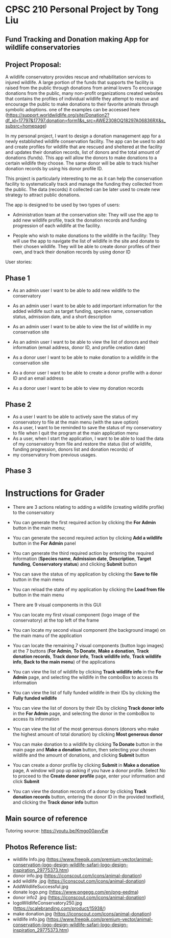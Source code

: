 # CPSC 210 Personal Project by Tong Liu
## Fund Tracking and Donation making App for wildlife conservatories
## Project Proposal:


A wildlife conservatory provides rescue and rehabilitation services to injured wildlife. A large portion of the funds that supports the facility is raised from the public through donations from animal lovers
To encourage donations from the public, many non-profit organizations created websites that contains the profiles of 
individual wildlife they attempt to rescue and encourage the public to make donations to their favorite animals through symbolic adoptions. one of the examples
can be accessed here (https://support.worldwildlife.org/site/Donation2?df_id=17797&17797.donation=form1&s_src=AWE2308OQ18297A06836RX&s_subsrc=homepage)


In my personal project, I want to design a donation management app for a newly established wildlife conservation facility. 
The app can be used to add and create profiles for wildlife that are rescued and sheltered at the facility and updates their donation records, list of donors
and the total amount of donations (funds). This app will allow the donors to make donations to a certain wildlife they choose. The same donor
will be able to track his/her donation records by using his donor profile ID. 

This project is particularly interesting to me as it can help the conservation facility to systematically track and manage the funding they collected from the public.
The data (records) it collected can be later used to  create new strategy to attract public donations.

The app is designed to be used by two types of users:
- Administration team at the conservation site:
They will use the app to add new wildlife profile, track the donation records and funding progression of each wildlife at the facility. 


- People who wish to make donations to the wildlife in the facility:
They will use the app to navigate the list of wildlife in the site and donate to their chosen wildlife.
They will be able to create donor profiles of their own, and track their donation records by using donor ID



User stories:

## Phase 1

- As an admin user I want to be able to add new wildlife to the conservatory
- As an admin user I want to be able to add important information for the added wildlife such as target funding, species name, conservation status, admission date, and a short description
- As an admin user I want to be able to view the list of wildlife in my conservation site
- As an admin user I want to be able to view the list of donors and their information (email address, donor ID, and profile creation date)

- As a donor user I want to be able to make donation to a wildlife in the conservation site
- As a donor user I want to be able to create a donor profile with a donor ID and an email address
- As a donor user I want to be able to view my donation records  

## Phase 2
- As a user I want to be able to actively save the status of my conservatory to file at the main menu (with the save option)
- As a user, I want to be reminded to save the status of my conservatory to file when I quit the program at the main application menu 
- As a user, when I start the application, I want to be able to load the data of my conservatory from file and restore the status (list of wildlife, funding progression, donors list and donation records) of
- my conservatory from previous usages.


## Phase 3

# Instructions for Grader
- There are 3 actions relating to adding a wildlife (creating wildlife profile) to the conservatory
- You can generate the first required action by clicking the **For Admin** button in the main menu;
- You can generate the second required action by clicking **Add a wildlife** button in the **For Admin** panel
- You can generate the third required action by entering the required information (**Species name**, **Admission date**, **Description**, **Target funding**, **Conservatory status**) and clicking **Submit** button 

- You can save the status of my application by clicking the **Save to file** button in the main menu
- You can reload the state of my application by clicking the **Load from file** button in the main menu

- There are 9 visual components in this GUI
- You can locate my first visual component (logo image of the conservatory) at the top left of the frame
- You can locate my second visual component (the background image) on the main manu of the application
- You can locate the remaining 7 visual components (button logo images) at the 7 buttons (**For Admin**, **To Donate**, **Make a donation**, **Track donation records**, **Track donor info**, **Track wildlife info**, **Track wildlife info**, **Back to the main menu**) of the applications

- You can view the list of wildlife by clicking **Track wildlife info** in the **For Admin** page, and selecting the wildlife in the comboBox to access its information
- You can view the list of fully funded wildlife in their IDs by clicking the **Fully funded wildlife** 
- You can view the list of donors by their IDs by clicking **Track donor info** in the **For Admin** page, and selecting the donor in the comboBox to access its information
- You can view the list of the most generous donors (donors who make the highest amount of total donation) by clicking **Most generous donor** 

- You can make donation to a wildlife by clicking **To Donate** button in the main page and **Make a donation** button, then selecting your chosen wildlife and the amount of donations, and clicking **Submit** button
- You can create a donor profile by clicking **Submit** in **Make a donation** page, A window will pop up asking if you have a donor profile. Select No to proceed to the **Create donor profile** page, enter your information and click **Submit** 
- You can view the donation records of a donor by clicking **Track donation records** button, entering the donor ID in the provided textfield, and clicking the **Track donor info** button


## Main source of reference
Tutoring source: https://youtu.be/Kmgo00avvEw 



## Photos Reference list: 
- wildlife Info.jpg (https://www.freepik.com/premium-vector/animal-conservation-logo-design-wildlife-safari-logo-design-inspiration_29775373.htm)
- donor info.jpg (https://iconscout.com/icons/animal-donation)
- add wildlife .jpg (https://iconscout.com/icons/animal-donation)
- AddWildlifeSuccessful.jpg
- donate logo.png (https://www.pngegg.com/en/png-eedma)
- donor info2 .jpg (https://iconscout.com/icons/animal-donation)
- logoWildlifeConservatory250.jpg (https://scalebranding.com/product/15938/)
- make donation.jpg (https://iconscout.com/icons/animal-donation)
- wildlife info.jpg (https://www.freepik.com/premium-vector/animal-conservation-logo-design-wildlife-safari-logo-design-inspiration_29775373.htm)


